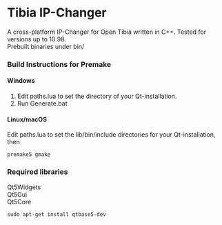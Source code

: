 # Tibia IP-Changer

A cross-platform IP-Changer for Open Tibia written in C++. Tested for versions up to 10.98.<br />
Prebuilt binaries under bin/

### Build Instructions for Premake

#### Windows
1. Edit paths.lua to set the directory of your Qt-installation.<br />
2. Run Generate.bat

#### Linux/macOS
Edit paths.lua to set the lib/bin/include directories for your Qt-installation, then
```
premake5 gmake
```

### Required libraries
Qt5Widgets<br />
Qt5Gui<br />
Qt5Core

```
sudo apt-get install qtbase5-dev
```

